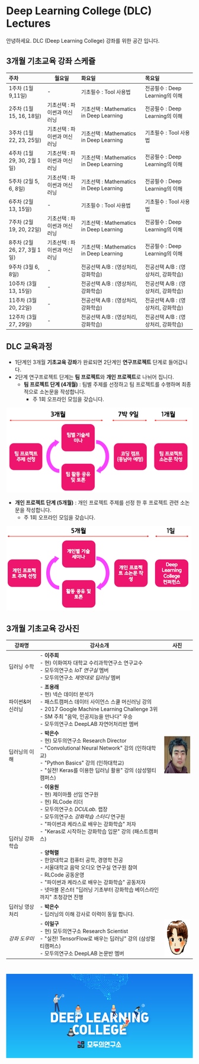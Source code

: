 # Deep Learning College (DLC) Lectures

안녕하세요. DLC (Deep Learning College) 강좌를 위한 공간 입니다.


## 3개월 기초교육 강좌 스케쥴 

| 주차                      | 월요일              | 화요일                                  | 목요일                       |
| :---------------------- | ---------------- | :----------------------------------- | :------------------------ |
| 1주차  (1월 9,11일)         | -                | 기초필수 : Tool 사용법                      | 전공필수 : Deep Learning의 이해  |
| 2주차  (1월 15, 16, 18일)   | 기초선택 : 파이썬과 머신러닝 | 기초선택 :  Mathematics in Deep Learning | 전공필수 : Deep Learning의 이해  |
| 3주차  (1월 22, 23, 25일)   | 기초선택 : 파이썬과 머신러닝 | 기초선택 :  Mathematics in Deep Learning | 기초필수 : Tool 사용법           |
| 4주차  (1월 29, 30, 2월 1일) | 기초선택 : 파이썬과 머신러닝 | 기초선택 :  Mathematics in Deep Learning | 전공필수 : Deep Learning의 이해  |
| 5주차  (2월 5, 6, 8일)      | 기초선택 : 파이썬과 머신러닝 | 기초선택 :  Mathematics in Deep Learning | 전공필수 : Deep Learning의 이해  |
| 6주차  (2월 13, 15일)       | -                | 기초필수 : Tool 사용법                      | 기초필수 : Tool 사용법           |
| 7주차  (2월 19, 20, 22일)   | 기초선택 : 파이썬과 머신러닝 | 기초선택 :  Mathematics in Deep Learning | 전공필수 : Deep Learning의 이해  |
| 8주차  (2월 26, 27, 3월 1일) | 기초선택 : 파이썬과 머신러닝 | 기초선택 :  Mathematics in Deep Learning | 전공필수 : Deep Learning의 이해  |
| 9주차  (3월 6, 8일)         | -                | 전공선택  A/B  : (영상처리, 강화학습)            | 전공선택  A/B  : (영상처리, 강화학습) |
| 10주차  (3월 13, 15일)      | -                | 전공선택  A/B  : (영상처리, 강화학습)            | 전공선택  A/B  : (영상처리, 강화학습) |
| 11주차  (3월 20, 22일)      | -                | 전공선택  A/B  : (영상처리, 강화학습)            | 전공선택  A/B  : (영상처리, 강화학습) |
| 12주차  (3월 27, 29일)      | -                | 전공선택  A/B  : (영상처리, 강화학습)            | 전공선택  A/B  : (영상처리, 강화학습) |



## DLC 교육과정

- 1단계인 3개월 **기초교육 강좌**가 완료되면 2단계인 **연구프로젝트** 단계로 들어갑니다.
- 2단계 연구프로젝트 단계는 **팀 프로젝트**와 **개인 프로젝트**로 나뉘어 집니다.
  - **팀 프로젝트 단계 (4개월)** : 팀별 주제를 선정하고 팀 프로젝트를 수행하며 최종적으로 소논문을 작성합니다.
    - 주 1회 오프라인 모임을 갖습니다.

![researchProject1](./images/researchProject1.png)

- **개인 프로젝트 단계 (5개월)** : 개인 프로젝트 주제를 선정 한 후 프로젝트 관련 소논문을 작성합니다.
  - 주 1회 오프라인 모임을 갖습니다.

![researchProject2](./images/researchProject2.png)



## 3개월 기초교육 강사진 

| 강좌명      | 강사소개                                     | 사진                                       |
| -------- | ---------------------------------------- | ---------------------------------------- |
| 딥러닝 수학   | - **이주희**<br /> - 현) 이화여자 대학교 수리과학연구소 연구교수<br /> - 모두의연구소 *IoT 연구실* 멤버<br /> - 모두의연구소 *제멋대로 딥러닝* 멤버 |                                          |
| 파이썬&머신러닝 | - **조용래** <br /> - 현) 넥슨 데이터 분석가<br /> - 패스트캠퍼스 데이터 사이언스 스쿨 머신러닝 강의 <br /> - 2017 Google Machine Learning Challenge 3위<br /> - SM 주최 "음악, 인공지능을 만나다" 우승<br /> - 모두의연구소 DeepLAB 자연어처리반 멤버 |                                          |
| 딥러닝의 이해  | - **박은수**<br /> - 현) 모두의연구소 Research Director<br /> - "Convolutional Neural Network" 강의 (인하대학교)<br /> - "Python Basics" 강의 (인하대학교)<br /> - "실전! Keras를 이용한 딥러닝 활용" 강의 (삼성멀티캠퍼스) | <img src="./images/photo_park.png" width=100, height=100> |
| 딥러닝 강화학습 | - **이웅원**<br /> - 현) 제이마플 선임 연구원<br /> - 현) RLCode 리더<br /> - 모두의연구소 *DCULab.* 랩장<br /> - 모두의연구소 *강화학습 스터디* 연구원<br /> - "파이썬과 케라스로 배우는 강화학습" 저자<br /> - "Keras로 시작하는 강화학습 입문" 강의 (패스트캠퍼스)<br /><br />- **양혁렬**<br /> - 한양대학교 컴퓨터 공학, 경영학 전공<br /> - 서울대학교 음악 오디오 연구실 연구원 참여<br /> - RLCode 공동운영<br /> - "파이썬과 케라스로 배우는 강화학습" 공동저자<br /> - 넷마블 몬스터 "딥러닝 기초부터 강화학습 베이스라인까지" 초청강연 진행 |                                          |
| 딥러닝 영상처리 | - **박은수**<br /> - 딥러닝의 이해 강사로 이력이 동일 합니다. |                                          |
| *강좌 도우미* | - **이일구**<br /> - 현) 모두의연구소 Research Scientist<br /> - "실전! TensorFlow로 배우는 딥러닝" 강의 (삼성멀티캠퍼스)<br /> -  모두의연구소 DeepLAB 논문반 멤버| <img src="./images/ilguyi.png" width=100, height=100> |                                         |

# 

![RevSlider_modulabs_dlc01](./images/RevSlider_modulabs_dlc01.png)
